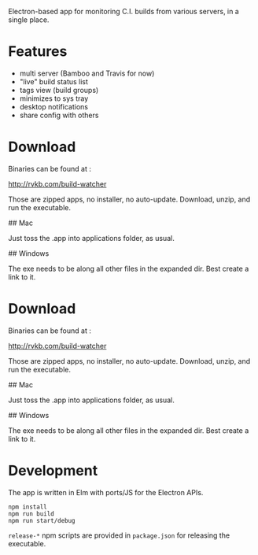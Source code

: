 Electron-based app for monitoring C.I. builds from various servers, in a single place.

# Features

* multi server (Bamboo and Travis for now)
* "live" build status list
* tags view (build groups)
* minimizes to sys tray
* desktop notifications
* share config with others

# Download

Binaries can be found at :

http://rvkb.com/build-watcher

Those are zipped apps, no installer, no auto-update.
Download, unzip, and run the executable.

## Mac

Just toss the .app into applications folder, as usual.

## Windows

The exe needs to be along all other files in the expanded dir.
Best create a link to it.

# Download

Binaries can be found at :

http://rvkb.com/build-watcher

Those are zipped apps, no installer, no auto-update.
Download, unzip, and run the executable.

## Mac

Just toss the .app into applications folder, as usual.

## Windows

The exe needs to be along all other files in the expanded dir.
Best create a link to it.

# Development

The app is written in Elm with ports/JS for the Electron APIs.

    npm install
    npm run build
    npm run start/debug

`release-*` npm scripts are provided in `package.json` for releasing the executable.
